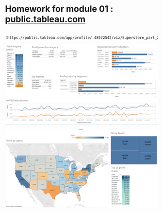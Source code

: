 # Homework for module 01 : [public.tableau.com](https://public.tableau.com/app/profile/.48972542/vizzes)
                                               (https://public.tableau.com/app/profile/.48972542/viz/Superstore_part_2/Dashboard1) 
![cover](https://github.com/MartynovychSerhii/DataLearn/blob/main/Files/img/Superstore_dashboard_1.png)

![cover](https://github.com/MartynovychSerhii/DataLearn/blob/main/Files/img/Superstore_dashboard_2.png)
